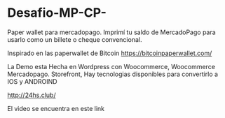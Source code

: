 # Desafio-MP-CP-
Paper wallet para mercadopago. Imprimí tu saldo de MercadoPago para usarlo como un billete o cheque convencional.

Inspirado en las paperwallet de Bitcoin
https://bitcoinpaperwallet.com/

La Demo esta Hecha en Wordpress con Woocommerce, Woocommerce Mercadopago. Storefront, Hay tecnologias disponibles para convertirlo a IOS y ANDROIND

http://24hs.club/




El video se encuentra en este link



